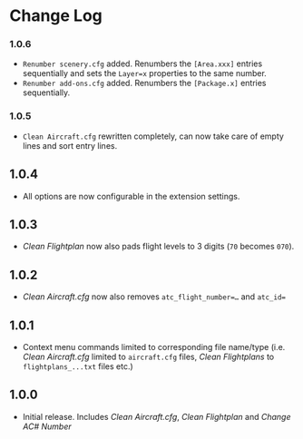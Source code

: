 # Change Log

### 1.0.6

- `Renumber scenery.cfg` added. Renumbers the `[Area.xxx]` entries sequentially and sets the `Layer=x` properties to the same number.
- `Renumber add-ons.cfg` added. Renumbers the `[Package.x]` entries sequentially.

### 1.0.5

- `Clean Aircraft.cfg` rewritten completely, can now take care of empty lines and sort entry lines.

## 1.0.4

- All options are now configurable in the extension settings.

## 1.0.3

- *Clean Flightplan* now also pads flight levels to 3 digits (`70` becomes `070`).

## 1.0.2

- *Clean Aircraft.cfg* now also removes `atc_flight_number=…` and `atc_id=`

## 1.0.1

- Context menu commands limited to corresponding file name/type (i.e. *Clean Aircraft.cfg* limited to `aircraft.cfg` files, *Clean Flightplans* to `flightplans_...txt` files etc.)

## 1.0.0

- Initial release. Includes *Clean Aircraft.cfg*, *Clean Flightplan* and *Change AC# Number*

